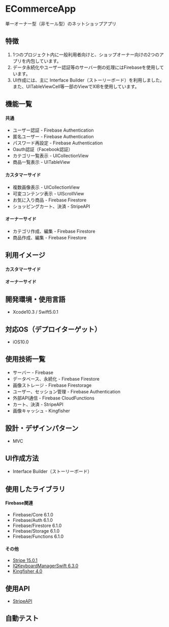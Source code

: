# ECommerceApp
単一オーナー型（非モール型）のネットショップアプリ

## 特徴

1. 1つのプロジェクト内に一般利用者向けと、ショップオーナー向けの2つのアプリを内包しています。
2. データ永続化やユーザー認証等のサーバー側の処理にはFirebaseを使用しています。
3. UI作成には、主に Interface Builder（ストーリーボード）を利用しました。また、UITableViewCell等一部のViewでXIBを使用しています。

## 機能一覧

#### 共通
- ユーザー認証 - Firebase Authentication
- 匿名ユーザー - Firebase Authentication
- パスワード再設定 - Firebase Authentication
- Oauth認証（Facebook認証）
- カテゴリ一覧表示 - UICollectionView
- 商品一覧表示 - UITableView

#### カスタマーサイド
- 複数画像表示 - UICollectionView
- 可変コンテンツ表示 - UIScrollView
- お気に入り商品 - Firebase Firestore
- ショッピングカート、決済 - StripeAPI

#### オーナーサイド
- カテゴリ作成、編集 - Firebase Firestore
- 商品作成、編集 - Firebase Firestore

## 利用イメージ

#### カスタマーサイド

#### オーナーサイド

## 開発環境・使用言語

- Xcode10.3 / Swift5.0.1

## 対応OS（デプロイターゲット）

- iOS10.0

## 使用技術一覧

- サーバー - Firebase
- データベース、永続化 - Firebase Firestore
- 画像ストレージ - Firebase Firestorage
- ユーザー、セッション管理 - Firebase Authentication
- 外部API通信 - Firebase CloudFunctions
- カート、決済 - StripeAPI
- 画像キャッシュ - Kingfisher

## 設計・デザインパターン

- MVC

## UI作成方法

- Interface Builder（ストーリーボード）

## 使用したライブラリ

#### Firebase関連
- Firebase/Core 6.1.0
- Firebase/Auth 6.1.0
- Firebase/Firestore 6.1.0
- Firebase/Storage 6.1.0
- Firebase/Functions 6.1.0

#### その他

- [Stripe 15.0.1](https://github.com/stripe/stripe-ios)
- [IQKeyboardManagerSwift 6.3.0](https://github.com/hackiftekhar/IQKeyboardManager)
- [Kingfisher 4.0](https://github.com/onevcat/Kingfisher)

## 使用API

- [StripeAPI](https://stripe.com/docs/api)

## 自動テスト

